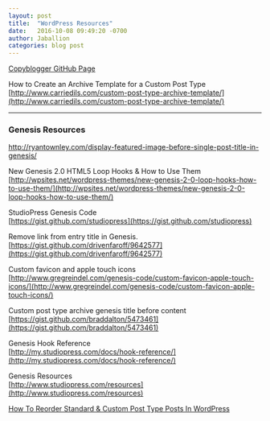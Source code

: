 ```yaml
---
layout: post
title:  "WordPress Resources"
date:   2016-10-08 09:49:20 -0700
author: Jaballion
categories: blog post
---
```


[Copyblogger GitHub Page](https://github.com/copyblogger)  

How to Create an Archive Template for a Custom Post Type  
[http://www.carriedils.com/custom-post-type-archive-template/](http://www.carriedils.com/custom-post-type-archive-template/)  

--- 

### Genesis Resources

http://ryantownley.com/display-featured-image-before-single-post-title-in-genesis/  

New Genesis 2.0 HTML5 Loop Hooks & How to Use Them  
[http://wpsites.net/wordpress-themes/new-genesis-2-0-loop-hooks-how-to-use-them/](http://wpsites.net/wordpress-themes/new-genesis-2-0-loop-hooks-how-to-use-them/)

StudioPress Genesis Code  
[https://gist.github.com/studiopress](https://gist.github.com/studiopress)  

Remove link from entry title in Genesis.  
[https://gist.github.com/drivenfaroff/9642577](https://gist.github.com/drivenfaroff/9642577)  

Custom favicon and apple touch icons  
[http://www.gregreindel.com/genesis-code/custom-favicon-apple-touch-icons/](http://www.gregreindel.com/genesis-code/custom-favicon-apple-touch-icons/)  

Custom post type archive genesis title before content  
[https://gist.github.com/braddalton/5473461](https://gist.github.com/braddalton/5473461)  

Genesis Hook Reference  
[http://my.studiopress.com/docs/hook-reference/](http://my.studiopress.com/docs/hook-reference/)  

Genesis Resources  
[http://www.studiopress.com/resources](http://www.studiopress.com/resources)  

[How To Reorder Standard & Custom Post Type Posts In WordPress](http://www.wpexplorer.com/order-custom-post-type-posts-wordpress/)  

